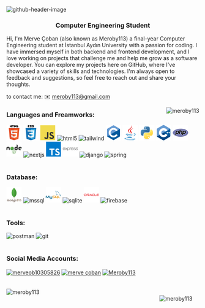 ![github-header-image](https://github.com/Meroby113/Meroby113/assets/91911696/634a3c04-84cd-4610-a6dd-8204dc0355a2)


<h3 align="center">Computer Engineering Student</h3>
<p> Hi, I'm Merve Çoban (also known as Meroby113) a final-year Computer Engineering student at İstanbul Aydın University with a passion for coding. I have immersed myself in both backend and frontend development, and I love working on projects that challenge me and help me grow as a software developer. You can explore my projects here on GitHub, where I've showcased a variety of skills and technologies. I'm always open to feedback and suggestions, so feel free to reach out and share your thoughts. </p>

to contact me: <g-emoji class="g-emoji" alias="envelope" fallback-src="https://github.githubassets.com/images/icons/emoji/unicode/2709.png">✉️</g-emoji>
<a href="mailto:meroby113@gmail.com">meroby113@gmail.com</a>

<p><img align="right" src="https://github-readme-stats.vercel.app/api/top-langs?username=meroby113&show_icons=true&locale=en&layout=compact" alt="meroby113" /></p>

<div>
 <h3 align="left">Languages and Freamworks:</h3>
 <img src="https://raw.githubusercontent.com/devicons/devicon/master/icons/html5/html5-original-wordmark.svg" alt="html5" width="40" height="40"/>
 <img src="https://raw.githubusercontent.com/devicons/devicon/master/icons/css3/css3-original-wordmark.svg" alt="css3" width="40" height="40"/>
 <img src="https://raw.githubusercontent.com/devicons/devicon/master/icons/javascript/javascript-original.svg" alt="javascript" width="40" height="40"/> 
 <img src="https://cdn4.iconfinder.com/data/icons/logos-3/600/React.js_logo-512.png" alt="html5" width="40" height="40"/> 
 <img src="https://www.vectorlogo.zone/logos/tailwindcss/tailwindcss-icon.svg" alt="tailwind" width="40" height="40"/>
 <img src="https://raw.githubusercontent.com/devicons/devicon/master/icons/c/c-original.svg" alt="c" width="40" height="40"/>
 <img src="https://raw.githubusercontent.com/devicons/devicon/master/icons/java/java-original.svg" alt="java" width="40" height="40"/>
 <img src="https://raw.githubusercontent.com/devicons/devicon/master/icons/python/python-original.svg" alt="python" width="40" height="40"/>
 <img src="https://raw.githubusercontent.com/devicons/devicon/master/icons/cplusplus/cplusplus-original.svg" alt="cplusplus" width="40" height="40"/>
 <img src="https://raw.githubusercontent.com/devicons/devicon/master/icons/php/php-original.svg" alt="php" width="40" height="40"/>
 <img src="https://raw.githubusercontent.com/devicons/devicon/master/icons/nodejs/nodejs-original-wordmark.svg" alt="nodejs" width="40" height="40"/>
 <img src="https://cdn.worldvectorlogo.com/logos/nextjs-2.svg" alt="nextjs" width="40" height="40"/>
 <img src="https://raw.githubusercontent.com/devicons/devicon/master/icons/typescript/typescript-original.svg" alt="typescript" width="40" height="40"/>
 <img src="https://raw.githubusercontent.com/devicons/devicon/master/icons/express/express-original-wordmark.svg" alt="express" width="40" height="40"/>
 <img src="https://cdn.worldvectorlogo.com/logos/django.svg" alt="django" width="40" height="40"/>
 <img src="https://www.vectorlogo.zone/logos/springio/springio-icon.svg" alt="spring" width="40" height="40"/>
</div><br>
 
 <div>
  <h3 align="left">Database:</h3>
  <img src="https://raw.githubusercontent.com/devicons/devicon/master/icons/mongodb/mongodb-original-wordmark.svg" alt="mongodb" width="40" height="40"/>
  <img src="https://www.svgrepo.com/show/303229/microsoft-sql-server-logo.svg" alt="mssql" width="40" height="40"/> 
  <img src="https://raw.githubusercontent.com/devicons/devicon/master/icons/mysql/mysql-original-wordmark.svg" alt="mysql" width="40" height="40"/>  
  <img src="https://www.vectorlogo.zone/logos/sqlite/sqlite-icon.svg" alt="sqlite" width="40" height="40"/> 
  <img src="https://raw.githubusercontent.com/devicons/devicon/master/icons/oracle/oracle-original.svg" alt="oracle" width="40" height="40"/>
  <img src="https://www.vectorlogo.zone/logos/firebase/firebase-icon.svg" alt="firebase" width="40" height="40"/>
 </div><br>

<div>
  <h3 align="left">Tools:</h3>
  <img src="https://www.vectorlogo.zone/logos/getpostman/getpostman-icon.svg" alt="postman" width="40" height="40"/>
  <img src="https://www.vectorlogo.zone/logos/git-scm/git-scm-icon.svg" alt="git" width="40" height="40"/>
</div><br>

 <div>
 <h3>Social Media Accounts:</h3>
 <a href="https://twitter.com/merveob10305826" target="blank"><img align="center" src="https://raw.githubusercontent.com/rahuldkjain/github-profile-readme-generator/master/src/images/icons/Social/twitter.svg" alt="merveob10305826" height="30" width="40" /></a>
 <a href="https://www.linkedin.com/in/merve-%C3%A7oban-3b0561228/" target="blank"><img align="center" src="https://raw.githubusercontent.com/rahuldkjain/github-profile-readme-generator/master/src/images/icons/Social/linked-in-alt.svg" alt="merve çoban" height="30" width="40" /></a>
 <a href="https://discord.gg/Meroby113#4928" target="Meroby113#4928"><img align="center" src="https://raw.githubusercontent.com/rahuldkjain/github-profile-readme-generator/master/src/images/icons/Social/discord.svg" alt="Meroby113" height="30" width="40" /></a>
</div><br><br/>

<div style="display: flex; justify-content: space-between;">
 <p style="flex: 1; margin: 0;"><img align="left" width="400" src="https://github-readme-streak-stats.herokuapp.com/?user=meroby113&" alt="meroby113" /></p>
 <p style="flex: 1; margin: 0;">&nbsp;<img align="right" width="400" src="https://github-readme-stats.vercel.app/api?username=meroby113&show_icons=true&locale=en" alt="meroby113" /></p>
</div>




